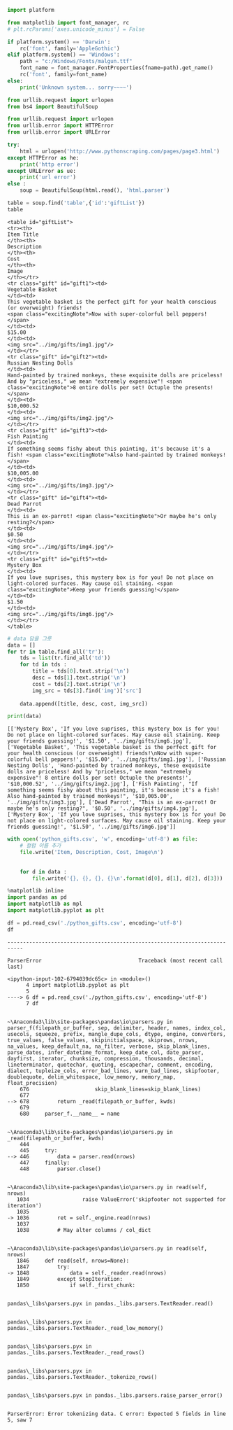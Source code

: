 

```python
import platform

from matplotlib import font_manager, rc
# plt.rcParams['axes.unicode_minus'] = False

if platform.system() == 'Darwin':
    rc('font', family='AppleGothic')
elif platform.system() == 'Windows':
    path = "c:/Windows/Fonts/malgun.ttf"
    font_name = font_manager.FontProperties(fname=path).get_name()
    rc('font', family=font_name)
else:
    print('Unknown system... sorry~~~~') 
```


```python
from urllib.request import urlopen
from bs4 import BeautifulSoup
```


```python
from urllib.request import urlopen
from urllib.error import HTTPError
from urllib.error import URLError
```


```python
try:
    html = urlopen('http://www.pythonscraping.com/pages/page3.html')
except HTTPError as he:
    print('http error')
except URLError as ue:
    print('url error')
else : 
    soup = BeautifulSoup(html.read(), 'html.parser')
```


```python
table = soup.find('table',{'id':'giftList'})
table
```




    <table id="giftList">
    <tr><th>
    Item Title
    </th><th>
    Description
    </th><th>
    Cost
    </th><th>
    Image
    </th></tr>
    <tr class="gift" id="gift1"><td>
    Vegetable Basket
    </td><td>
    This vegetable basket is the perfect gift for your health conscious (or overweight) friends!
    <span class="excitingNote">Now with super-colorful bell peppers!</span>
    </td><td>
    $15.00
    </td><td>
    <img src="../img/gifts/img1.jpg"/>
    </td></tr>
    <tr class="gift" id="gift2"><td>
    Russian Nesting Dolls
    </td><td>
    Hand-painted by trained monkeys, these exquisite dolls are priceless! And by "priceless," we mean "extremely expensive"! <span class="excitingNote">8 entire dolls per set! Octuple the presents!</span>
    </td><td>
    $10,000.52
    </td><td>
    <img src="../img/gifts/img2.jpg"/>
    </td></tr>
    <tr class="gift" id="gift3"><td>
    Fish Painting
    </td><td>
    If something seems fishy about this painting, it's because it's a fish! <span class="excitingNote">Also hand-painted by trained monkeys!</span>
    </td><td>
    $10,005.00
    </td><td>
    <img src="../img/gifts/img3.jpg"/>
    </td></tr>
    <tr class="gift" id="gift4"><td>
    Dead Parrot
    </td><td>
    This is an ex-parrot! <span class="excitingNote">Or maybe he's only resting?</span>
    </td><td>
    $0.50
    </td><td>
    <img src="../img/gifts/img4.jpg"/>
    </td></tr>
    <tr class="gift" id="gift5"><td>
    Mystery Box
    </td><td>
    If you love suprises, this mystery box is for you! Do not place on light-colored surfaces. May cause oil staining. <span class="excitingNote">Keep your friends guessing!</span>
    </td><td>
    $1.50
    </td><td>
    <img src="../img/gifts/img6.jpg"/>
    </td></tr>
    </table>




```python
# data 담을 그릇
data = []
for tr in table.find_all('tr'):
    tds = list(tr.find_all('td'))
    for td in tds :
        title = tds[0].text.strip('\n')
        desc = tds[1].text.strip('\n')
        cost = tds[2].text.strip('\n')
        img_src = tds[3].find('img')['src']
        
    data.append([title, desc, cost, img_src])
```


```python
print(data)
```

    [['Mystery Box', 'If you love suprises, this mystery box is for you! Do not place on light-colored surfaces. May cause oil staining. Keep your friends guessing!', '$1.50', '../img/gifts/img6.jpg'], ['Vegetable Basket', 'This vegetable basket is the perfect gift for your health conscious (or overweight) friends!\nNow with super-colorful bell peppers!', '$15.00', '../img/gifts/img1.jpg'], ['Russian Nesting Dolls', 'Hand-painted by trained monkeys, these exquisite dolls are priceless! And by "priceless," we mean "extremely expensive"! 8 entire dolls per set! Octuple the presents!', '$10,000.52', '../img/gifts/img2.jpg'], ['Fish Painting', "If something seems fishy about this painting, it's because it's a fish! Also hand-painted by trained monkeys!", '$10,005.00', '../img/gifts/img3.jpg'], ['Dead Parrot', "This is an ex-parrot! Or maybe he's only resting?", '$0.50', '../img/gifts/img4.jpg'], ['Mystery Box', 'If you love suprises, this mystery box is for you! Do not place on light-colored surfaces. May cause oil staining. Keep your friends guessing!', '$1.50', '../img/gifts/img6.jpg']]
    


```python
with open('python_gifts.csv', 'w', encoding='utf-8') as file:
    # 컬럼 이름 추가
    file.write('Item, Description, Cost, Image\n')
    
    
    for d in data :
        file.write('{}, {}, {}, {}\n'.format(d[0], d[1], d[2], d[3]))
```


```python
%matplotlib inline
import pandas as pd
import matplotlib as mpl
import matplotlib.pyplot as plt

df = pd.read_csv('./python_gifts.csv', encoding='utf-8')
df
```


    ---------------------------------------------------------------------------

    ParserError                               Traceback (most recent call last)

    <ipython-input-102-6794039dc65c> in <module>()
          4 import matplotlib.pyplot as plt
          5 
    ----> 6 df = pd.read_csv('./python_gifts.csv', encoding='utf-8')
          7 df
    

    ~\Anaconda3\lib\site-packages\pandas\io\parsers.py in parser_f(filepath_or_buffer, sep, delimiter, header, names, index_col, usecols, squeeze, prefix, mangle_dupe_cols, dtype, engine, converters, true_values, false_values, skipinitialspace, skiprows, nrows, na_values, keep_default_na, na_filter, verbose, skip_blank_lines, parse_dates, infer_datetime_format, keep_date_col, date_parser, dayfirst, iterator, chunksize, compression, thousands, decimal, lineterminator, quotechar, quoting, escapechar, comment, encoding, dialect, tupleize_cols, error_bad_lines, warn_bad_lines, skipfooter, doublequote, delim_whitespace, low_memory, memory_map, float_precision)
        676                     skip_blank_lines=skip_blank_lines)
        677 
    --> 678         return _read(filepath_or_buffer, kwds)
        679 
        680     parser_f.__name__ = name
    

    ~\Anaconda3\lib\site-packages\pandas\io\parsers.py in _read(filepath_or_buffer, kwds)
        444 
        445     try:
    --> 446         data = parser.read(nrows)
        447     finally:
        448         parser.close()
    

    ~\Anaconda3\lib\site-packages\pandas\io\parsers.py in read(self, nrows)
       1034                 raise ValueError('skipfooter not supported for iteration')
       1035 
    -> 1036         ret = self._engine.read(nrows)
       1037 
       1038         # May alter columns / col_dict
    

    ~\Anaconda3\lib\site-packages\pandas\io\parsers.py in read(self, nrows)
       1846     def read(self, nrows=None):
       1847         try:
    -> 1848             data = self._reader.read(nrows)
       1849         except StopIteration:
       1850             if self._first_chunk:
    

    pandas\_libs\parsers.pyx in pandas._libs.parsers.TextReader.read()
    

    pandas\_libs\parsers.pyx in pandas._libs.parsers.TextReader._read_low_memory()
    

    pandas\_libs\parsers.pyx in pandas._libs.parsers.TextReader._read_rows()
    

    pandas\_libs\parsers.pyx in pandas._libs.parsers.TextReader._tokenize_rows()
    

    pandas\_libs\parsers.pyx in pandas._libs.parsers.raise_parser_error()
    

    ParserError: Error tokenizing data. C error: Expected 5 fields in line 5, saw 7
    

